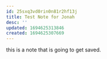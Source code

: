 ```yaml
---
id: 25sxq3vd0rin0n81r2hf13j
title: Test Note for Jonah
desc: ''
updated: 1694625313846
created: 1694625307669
---
```

this is a note that is going to get saved.
